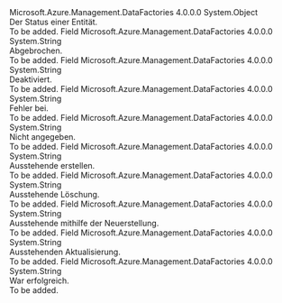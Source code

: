 <Type Name="EntityStatus" FullName="Microsoft.Azure.Management.DataFactories.Models.EntityStatus">
  <TypeSignature Language="C#" Value="public static class EntityStatus" />
  <TypeSignature Language="ILAsm" Value=".class public auto ansi abstract sealed beforefieldinit EntityStatus extends System.Object" />
  <TypeSignature Language="DocId" Value="T:Microsoft.Azure.Management.DataFactories.Models.EntityStatus" />
  <TypeSignature Language="VB.NET" Value="Public Class EntityStatus" />
  <TypeSignature Language="F#" Value="type EntityStatus = class" />
  <AssemblyInfo>
    <AssemblyName>Microsoft.Azure.Management.DataFactories</AssemblyName>
    <AssemblyVersion>4.0.0.0</AssemblyVersion>
  </AssemblyInfo>
  <Base>
    <BaseTypeName>System.Object</BaseTypeName>
  </Base>
  <Interfaces />
  <Docs>
    <summary>
            Der Status einer Entität.
            </summary>
    <remarks>To be added.</remarks>
  </Docs>
  <Members>
    <Member MemberName="Canceled">
      <MemberSignature Language="C#" Value="public const string Canceled;" />
      <MemberSignature Language="ILAsm" Value=".field public static literal string Canceled" />
      <MemberSignature Language="DocId" Value="F:Microsoft.Azure.Management.DataFactories.Models.EntityStatus.Canceled" />
      <MemberSignature Language="VB.NET" Value="Public Const Canceled As String " />
      <MemberSignature Language="F#" Value="val mutable Canceled : string" Usage="Microsoft.Azure.Management.DataFactories.Models.EntityStatus.Canceled" />
      <MemberType>Field</MemberType>
      <AssemblyInfo>
        <AssemblyName>Microsoft.Azure.Management.DataFactories</AssemblyName>
        <AssemblyVersion>4.0.0.0</AssemblyVersion>
      </AssemblyInfo>
      <ReturnValue>
        <ReturnType>System.String</ReturnType>
      </ReturnValue>
      <Docs>
        <summary>
            Abgebrochen.
            </summary>
        <remarks>To be added.</remarks>
      </Docs>
    </Member>
    <Member MemberName="Disabled">
      <MemberSignature Language="C#" Value="public const string Disabled;" />
      <MemberSignature Language="ILAsm" Value=".field public static literal string Disabled" />
      <MemberSignature Language="DocId" Value="F:Microsoft.Azure.Management.DataFactories.Models.EntityStatus.Disabled" />
      <MemberSignature Language="VB.NET" Value="Public Const Disabled As String " />
      <MemberSignature Language="F#" Value="val mutable Disabled : string" Usage="Microsoft.Azure.Management.DataFactories.Models.EntityStatus.Disabled" />
      <MemberType>Field</MemberType>
      <AssemblyInfo>
        <AssemblyName>Microsoft.Azure.Management.DataFactories</AssemblyName>
        <AssemblyVersion>4.0.0.0</AssemblyVersion>
      </AssemblyInfo>
      <ReturnValue>
        <ReturnType>System.String</ReturnType>
      </ReturnValue>
      <Docs>
        <summary>
            Deaktiviert.
            </summary>
        <remarks>To be added.</remarks>
      </Docs>
    </Member>
    <Member MemberName="Failed">
      <MemberSignature Language="C#" Value="public const string Failed;" />
      <MemberSignature Language="ILAsm" Value=".field public static literal string Failed" />
      <MemberSignature Language="DocId" Value="F:Microsoft.Azure.Management.DataFactories.Models.EntityStatus.Failed" />
      <MemberSignature Language="VB.NET" Value="Public Const Failed As String " />
      <MemberSignature Language="F#" Value="val mutable Failed : string" Usage="Microsoft.Azure.Management.DataFactories.Models.EntityStatus.Failed" />
      <MemberType>Field</MemberType>
      <AssemblyInfo>
        <AssemblyName>Microsoft.Azure.Management.DataFactories</AssemblyName>
        <AssemblyVersion>4.0.0.0</AssemblyVersion>
      </AssemblyInfo>
      <ReturnValue>
        <ReturnType>System.String</ReturnType>
      </ReturnValue>
      <Docs>
        <summary>
            Fehler bei.
            </summary>
        <remarks>To be added.</remarks>
      </Docs>
    </Member>
    <Member MemberName="NotSpecified">
      <MemberSignature Language="C#" Value="public const string NotSpecified;" />
      <MemberSignature Language="ILAsm" Value=".field public static literal string NotSpecified" />
      <MemberSignature Language="DocId" Value="F:Microsoft.Azure.Management.DataFactories.Models.EntityStatus.NotSpecified" />
      <MemberSignature Language="VB.NET" Value="Public Const NotSpecified As String " />
      <MemberSignature Language="F#" Value="val mutable NotSpecified : string" Usage="Microsoft.Azure.Management.DataFactories.Models.EntityStatus.NotSpecified" />
      <MemberType>Field</MemberType>
      <AssemblyInfo>
        <AssemblyName>Microsoft.Azure.Management.DataFactories</AssemblyName>
        <AssemblyVersion>4.0.0.0</AssemblyVersion>
      </AssemblyInfo>
      <ReturnValue>
        <ReturnType>System.String</ReturnType>
      </ReturnValue>
      <Docs>
        <summary>
            Nicht angegeben.
            </summary>
        <remarks>To be added.</remarks>
      </Docs>
    </Member>
    <Member MemberName="PendingCreation">
      <MemberSignature Language="C#" Value="public const string PendingCreation;" />
      <MemberSignature Language="ILAsm" Value=".field public static literal string PendingCreation" />
      <MemberSignature Language="DocId" Value="F:Microsoft.Azure.Management.DataFactories.Models.EntityStatus.PendingCreation" />
      <MemberSignature Language="VB.NET" Value="Public Const PendingCreation As String " />
      <MemberSignature Language="F#" Value="val mutable PendingCreation : string" Usage="Microsoft.Azure.Management.DataFactories.Models.EntityStatus.PendingCreation" />
      <MemberType>Field</MemberType>
      <AssemblyInfo>
        <AssemblyName>Microsoft.Azure.Management.DataFactories</AssemblyName>
        <AssemblyVersion>4.0.0.0</AssemblyVersion>
      </AssemblyInfo>
      <ReturnValue>
        <ReturnType>System.String</ReturnType>
      </ReturnValue>
      <Docs>
        <summary>
            Ausstehende erstellen.
            </summary>
        <remarks>To be added.</remarks>
      </Docs>
    </Member>
    <Member MemberName="PendingDeletion">
      <MemberSignature Language="C#" Value="public const string PendingDeletion;" />
      <MemberSignature Language="ILAsm" Value=".field public static literal string PendingDeletion" />
      <MemberSignature Language="DocId" Value="F:Microsoft.Azure.Management.DataFactories.Models.EntityStatus.PendingDeletion" />
      <MemberSignature Language="VB.NET" Value="Public Const PendingDeletion As String " />
      <MemberSignature Language="F#" Value="val mutable PendingDeletion : string" Usage="Microsoft.Azure.Management.DataFactories.Models.EntityStatus.PendingDeletion" />
      <MemberType>Field</MemberType>
      <AssemblyInfo>
        <AssemblyName>Microsoft.Azure.Management.DataFactories</AssemblyName>
        <AssemblyVersion>4.0.0.0</AssemblyVersion>
      </AssemblyInfo>
      <ReturnValue>
        <ReturnType>System.String</ReturnType>
      </ReturnValue>
      <Docs>
        <summary>
            Ausstehende Löschung.
            </summary>
        <remarks>To be added.</remarks>
      </Docs>
    </Member>
    <Member MemberName="PendingRecreation">
      <MemberSignature Language="C#" Value="public const string PendingRecreation;" />
      <MemberSignature Language="ILAsm" Value=".field public static literal string PendingRecreation" />
      <MemberSignature Language="DocId" Value="F:Microsoft.Azure.Management.DataFactories.Models.EntityStatus.PendingRecreation" />
      <MemberSignature Language="VB.NET" Value="Public Const PendingRecreation As String " />
      <MemberSignature Language="F#" Value="val mutable PendingRecreation : string" Usage="Microsoft.Azure.Management.DataFactories.Models.EntityStatus.PendingRecreation" />
      <MemberType>Field</MemberType>
      <AssemblyInfo>
        <AssemblyName>Microsoft.Azure.Management.DataFactories</AssemblyName>
        <AssemblyVersion>4.0.0.0</AssemblyVersion>
      </AssemblyInfo>
      <ReturnValue>
        <ReturnType>System.String</ReturnType>
      </ReturnValue>
      <Docs>
        <summary>
            Ausstehende mithilfe der Neuerstellung.
            </summary>
        <remarks>To be added.</remarks>
      </Docs>
    </Member>
    <Member MemberName="PendingUpdate">
      <MemberSignature Language="C#" Value="public const string PendingUpdate;" />
      <MemberSignature Language="ILAsm" Value=".field public static literal string PendingUpdate" />
      <MemberSignature Language="DocId" Value="F:Microsoft.Azure.Management.DataFactories.Models.EntityStatus.PendingUpdate" />
      <MemberSignature Language="VB.NET" Value="Public Const PendingUpdate As String " />
      <MemberSignature Language="F#" Value="val mutable PendingUpdate : string" Usage="Microsoft.Azure.Management.DataFactories.Models.EntityStatus.PendingUpdate" />
      <MemberType>Field</MemberType>
      <AssemblyInfo>
        <AssemblyName>Microsoft.Azure.Management.DataFactories</AssemblyName>
        <AssemblyVersion>4.0.0.0</AssemblyVersion>
      </AssemblyInfo>
      <ReturnValue>
        <ReturnType>System.String</ReturnType>
      </ReturnValue>
      <Docs>
        <summary>
            Ausstehenden Aktualisierung.
            </summary>
        <remarks>To be added.</remarks>
      </Docs>
    </Member>
    <Member MemberName="Succeeded">
      <MemberSignature Language="C#" Value="public const string Succeeded;" />
      <MemberSignature Language="ILAsm" Value=".field public static literal string Succeeded" />
      <MemberSignature Language="DocId" Value="F:Microsoft.Azure.Management.DataFactories.Models.EntityStatus.Succeeded" />
      <MemberSignature Language="VB.NET" Value="Public Const Succeeded As String " />
      <MemberSignature Language="F#" Value="val mutable Succeeded : string" Usage="Microsoft.Azure.Management.DataFactories.Models.EntityStatus.Succeeded" />
      <MemberType>Field</MemberType>
      <AssemblyInfo>
        <AssemblyName>Microsoft.Azure.Management.DataFactories</AssemblyName>
        <AssemblyVersion>4.0.0.0</AssemblyVersion>
      </AssemblyInfo>
      <ReturnValue>
        <ReturnType>System.String</ReturnType>
      </ReturnValue>
      <Docs>
        <summary>
            War erfolgreich.
            </summary>
        <remarks>To be added.</remarks>
      </Docs>
    </Member>
  </Members>
</Type>